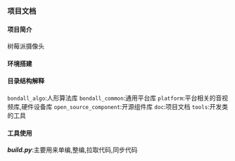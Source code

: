 ### 项目文档
#### 项目简介
树莓派摄像头

#### 环境搭建

#### 目录结构解释
`bondall_algo`:人形算法库
`bondall_common`:通用平台库
`platform`:平台相关的音视频库,硬件设备库
`open_source_component`:开源组件库
`doc`:项目文档
`tools`:开发类的工具

#### 工具使用

***build.py***:主要用来单编,整编,拉取代码,同步代码